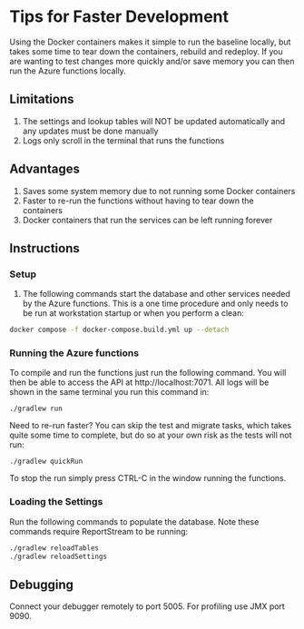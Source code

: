 # Tips for Faster Development

Using the Docker containers makes it simple to run the baseline locally, but takes some time to tear down
the containers, rebuild and redeploy.  If you are wanting to 
test changes more quickly and/or save memory you can then run the Azure functions locally.

## Limitations
1. The settings and lookup tables will NOT be updated automatically and any updates must be done manually
1. Logs only scroll in the terminal that runs the functions

## Advantages
1. Saves some system memory due to not running some Docker containers
1. Faster to re-run the functions without having to tear down the containers
1. Docker containers that run the services can be left running forever

## Instructions
### Setup
1. The following commands start the database and other services needed by the Azure functions.  This is
a one time procedure and only needs to be run at workstation startup or when you perform a clean:

```bash
docker compose -f docker-compose.build.yml up --detach
```

### Running the Azure functions
To compile and run the functions just run the following command.  You will then be able to access the API at 
http://localhost:7071.  All logs will be shown in the same terminal you run this command in:

`./gradlew run`

Need to re-run faster?  You can skip the test and migrate tasks, which takes quite some time to complete, but do so at your own risk as the 
tests will not run:

`./gradlew quickRun`

To stop the run simply press CTRL-C in the window running the functions.

### Loading the Settings
Run the following commands to populate the database.  Note these commands require ReportStream to be running:
```bash
./gradlew reloadTables
./gradlew reloadSettings
```

## Debugging
Connect your debugger remotely to port 5005.  For profiling use JMX port 9090.
